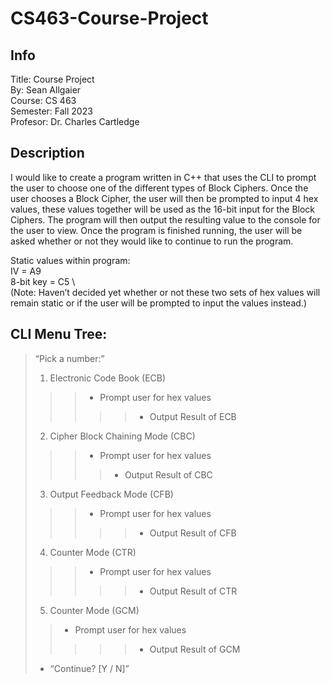 # CS463-Course-Project

## Info
Title: Course Project  
By: Sean Allgaier  
Course: CS 463  
Semester: Fall 2023  
Profesor: Dr. Charles Cartledge  

## Description 

I would like to create a program written in C++ that uses the CLI to prompt the user to choose one of the different types of Block Ciphers. Once the user chooses a Block Cipher, the user will then be prompted to input 4 hex values, these values together will be used as the 16-bit input for the Block Ciphers. The program will then output the resulting value to the console for the user to view. Once the program is finished running, the user will be asked whether or not they would like to continue to run the program.  

Static values within program:	
IV = A9  \
8-bit key = C5 \   
(Note: Haven’t decided yet whether or not these two sets of hex values will remain static or if the user will be prompted to input the values instead.)  

## CLI Menu Tree:  


> “Pick a number:”  
> 1) Electronic Code Book (ECB)  
>>> * Prompt user for hex values  
>>>>> * Output Result of ECB  
> 2) Cipher Block Chaining Mode (CBC)  
>>>  * Prompt user for hex values  
>>>> * Output Result of CBC  
> 3) Output Feedback Mode (CFB)    
>>> * Prompt user for hex values  
>>>>> * Output Result of CFB  
> 4) Counter Mode (CTR)  
>>> * Prompt user for hex values  
>>>>> * Output Result of CTR  
> 5) Counter Mode (GCM)  
>> * Prompt user for hex values  
>>>>> * Output Result of GCM  
> * “Continue? [Y / N]”  
